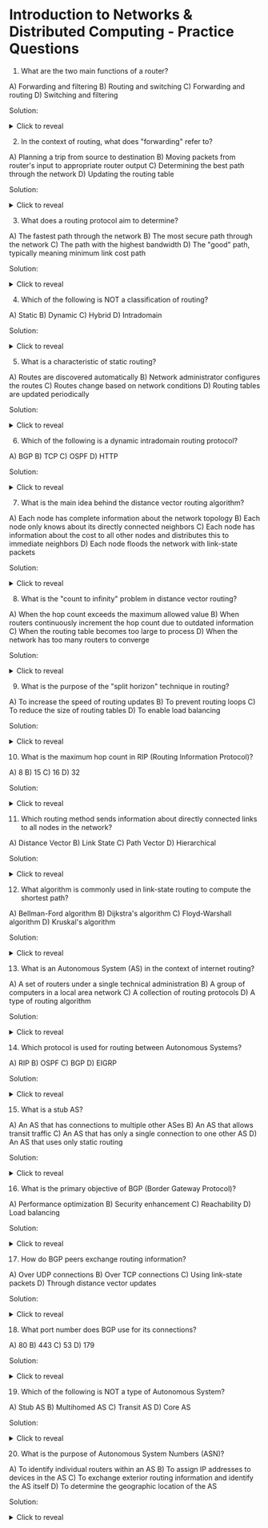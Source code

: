 # Introduction to Networks & Distributed Computing - Practice Questions

1. What are the two main functions of a router?

A) Forwarding and filtering
B) Routing and switching
C) Forwarding and routing
D) Switching and filtering

Solution: <details><summary>Click to reveal</summary>C) Forwarding and routing</details>

2. In the context of routing, what does "forwarding" refer to?

A) Planning a trip from source to destination
B) Moving packets from router's input to appropriate router output
C) Determining the best path through the network
D) Updating the routing table

Solution: <details><summary>Click to reveal</summary>B) Moving packets from router's input to appropriate router output</details>

3. What does a routing protocol aim to determine?

A) The fastest path through the network
B) The most secure path through the network
C) The path with the highest bandwidth
D) The "good" path, typically meaning minimum link cost path

Solution: <details><summary>Click to reveal</summary>D) The "good" path, typically meaning minimum link cost path</details>

4. Which of the following is NOT a classification of routing?

A) Static
B) Dynamic
C) Hybrid
D) Intradomain

Solution: <details><summary>Click to reveal</summary>C) Hybrid</details>

5. What is a characteristic of static routing?

A) Routes are discovered automatically
B) Network administrator configures the routes
C) Routes change based on network conditions
D) Routing tables are updated periodically

Solution: <details><summary>Click to reveal</summary>B) Network administrator configures the routes</details>

6. Which of the following is a dynamic intradomain routing protocol?

A) BGP
B) TCP
C) OSPF
D) HTTP

Solution: <details><summary>Click to reveal</summary>C) OSPF</details>

7. What is the main idea behind the distance vector routing algorithm?

A) Each node has complete information about the network topology
B) Each node only knows about its directly connected neighbors
C) Each node has information about the cost to all other nodes and distributes this to immediate neighbors
D) Each node floods the network with link-state packets

Solution: <details><summary>Click to reveal</summary>C) Each node has information about the cost to all other nodes and distributes this to immediate neighbors</details>

8. What is the "count to infinity" problem in distance vector routing?

A) When the hop count exceeds the maximum allowed value
B) When routers continuously increment the hop count due to outdated information
C) When the routing table becomes too large to process
D) When the network has too many routers to converge

Solution: <details><summary>Click to reveal</summary>B) When routers continuously increment the hop count due to outdated information</details>

9. What is the purpose of the "split horizon" technique in routing?

A) To increase the speed of routing updates
B) To prevent routing loops
C) To reduce the size of routing tables
D) To enable load balancing

Solution: <details><summary>Click to reveal</summary>B) To prevent routing loops</details>

10. What is the maximum hop count in RIP (Routing Information Protocol)?

A) 8
B) 15
C) 16
D) 32

Solution: <details><summary>Click to reveal</summary>C) 16</details>

11. Which routing method sends information about directly connected links to all nodes in the network?

A) Distance Vector
B) Link State
C) Path Vector
D) Hierarchical

Solution: <details><summary>Click to reveal</summary>B) Link State</details>

12. What algorithm is commonly used in link-state routing to compute the shortest path?

A) Bellman-Ford algorithm
B) Dijkstra's algorithm
C) Floyd-Warshall algorithm
D) Kruskal's algorithm

Solution: <details><summary>Click to reveal</summary>B) Dijkstra's algorithm</details>

13. What is an Autonomous System (AS) in the context of internet routing?

A) A set of routers under a single technical administration
B) A group of computers in a local area network
C) A collection of routing protocols
D) A type of routing algorithm

Solution: <details><summary>Click to reveal</summary>A) A set of routers under a single technical administration</details>

14. Which protocol is used for routing between Autonomous Systems?

A) RIP
B) OSPF
C) BGP
D) EIGRP

Solution: <details><summary>Click to reveal</summary>C) BGP</details>

15. What is a stub AS?

A) An AS that has connections to multiple other ASes
B) An AS that allows transit traffic
C) An AS that has only a single connection to one other AS
D) An AS that uses only static routing

Solution: <details><summary>Click to reveal</summary>C) An AS that has only a single connection to one other AS</details>

16. What is the primary objective of BGP (Border Gateway Protocol)?

A) Performance optimization
B) Security enhancement
C) Reachability
D) Load balancing

Solution: <details><summary>Click to reveal</summary>C) Reachability</details>

17. How do BGP peers exchange routing information?

A) Over UDP connections
B) Over TCP connections
C) Using link-state packets
D) Through distance vector updates

Solution: <details><summary>Click to reveal</summary>B) Over TCP connections</details>

18. What port number does BGP use for its connections?

A) 80
B) 443
C) 53
D) 179

Solution: <details><summary>Click to reveal</summary>D) 179</details>

19. Which of the following is NOT a type of Autonomous System?

A) Stub AS
B) Multihomed AS
C) Transit AS
D) Core AS

Solution: <details><summary>Click to reveal</summary>D) Core AS</details>

20. What is the purpose of Autonomous System Numbers (ASN)?

A) To identify individual routers within an AS
B) To assign IP addresses to devices in the AS
C) To exchange exterior routing information and identify the AS itself
D) To determine the geographic location of the AS

Solution: <details><summary>Click to reveal</summary>C) To exchange exterior routing information and identify the AS itself</details>